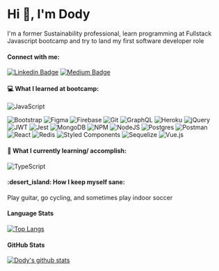 <h1 align="left">Hi 👋, I'm Dody</h1>

I'm a former Sustainability professional, learn programming at Fullstack Javascript bootcamp and try to land my first software developer role

<h4 align="left">Connect with me:</h4>

[![Linkedin Badge](https://img.shields.io/badge/-dodytrifa-blue?style=plastic&logo=Linkedin&logoColor=white&link=https://www.linkedin.com/in/dodytrifa/)](https://www.linkedin.com/in/dodytrifa/)
[![Medium Badge](https://img.shields.io/badge/-@dodytf-black?style=plastic&labelColor=000000&logo=Medium&link=https://medium.com/@dodytf/)](https://medium.com/@dodytf)

<h4 align="left">💻 What I learned at bootcamp:</h4>

![JavaScript](https://img.shields.io/badge/javascript-%23323330.svg?style=for-the-badge&logo=javascript&logoColor=%23F7DF1E)

![Bootstrap](https://img.shields.io/badge/bootstrap-%23563D7C.svg?style=for-the-badge&logo=bootstrap&logoColor=white)
![Figma](https://img.shields.io/badge/figma-%23F24E1E.svg?style=for-the-badge&logo=figma&logoColor=white)
![Firebase](https://img.shields.io/badge/firebase-%23039BE5.svg?style=for-the-badge&logo=firebase)
![Git](https://img.shields.io/badge/git-%23F05033.svg?style=for-the-badge&logo=git&logoColor=white)
![GraphQL](https://img.shields.io/badge/-GraphQL-E10098?style=for-the-badge&logo=graphql&logoColor=white)
![Heroku](https://img.shields.io/badge/heroku-%23430098.svg?style=for-the-badge&logo=heroku&logoColor=white)
![jQuery](https://img.shields.io/badge/jquery-%230769AD.svg?style=for-the-badge&logo=jquery&logoColor=white)
![JWT](https://img.shields.io/badge/JWT-black?style=for-the-badge&logo=JSON%20web%20tokens)
![Jest](https://img.shields.io/badge/-jest-%23C21325?style=for-the-badge&logo=jest&logoColor=white)
![MongoDB](https://img.shields.io/badge/MongoDB-%234ea94b.svg?style=for-the-badge&logo=mongodb&logoColor=white)
![NPM](https://img.shields.io/badge/NPM-%23000000.svg?style=for-the-badge&logo=npm&logoColor=white)
![NodeJS](https://img.shields.io/badge/node.js-6DA55F?style=for-the-badge&logo=node.js&logoColor=white)
![Postgres](https://img.shields.io/badge/postgres-%23316192.svg?style=for-the-badge&logo=postgresql&logoColor=white)
![Postman](https://img.shields.io/badge/Postman-FF6C37?style=for-the-badge&logo=postman&logoColor=white)
![React](https://img.shields.io/badge/react-%2320232a.svg?style=for-the-badge&logo=react&logoColor=%2361DAFB)
![Redis](https://img.shields.io/badge/redis-%23DD0031.svg?style=for-the-badge&logo=redis&logoColor=white)
![Styled Components](https://img.shields.io/badge/styled--components-DB7093?style=for-the-badge&logo=styled-components&logoColor=white)
![Sequelize](https://img.shields.io/badge/Sequelize-52B0E7?style=for-the-badge&logo=Sequelize&logoColor=white)
![Vue.js](https://img.shields.io/badge/vuejs-%2335495e.svg?style=for-the-badge&logo=vuedotjs&logoColor=%234FC08D)

<h4 align="left">🌱 What I currently learning/ accomplish:</h4>

![TypeScript](https://img.shields.io/badge/typescript-%23007ACC.svg?style=for-the-badge&logo=typescript&logoColor=white)

<h4 align="left"> :desert_island: How I keep myself sane:</h4>
<p>Play guitar, go cycling, and sometimes play indoor soccer</p>

<h4>Language Stats</h4>

[![Top Langs](https://github-readme-stats.vercel.app/api/top-langs/?username=dodytrifa)](https://github.com/dodytrifa/github-readme-stats)

<h4>GitHub Stats</h4>

[![Dody's github stats](https://github-readme-stats.vercel.app/api?username=dodytrifa&theme=dark&show_icons=true)](https://github.com/dodytrifa)
